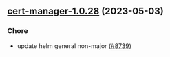 

## [cert-manager-1.0.28](https://github.com/truecharts/charts/compare/cert-manager-1.0.27...cert-manager-1.0.28) (2023-05-03)

### Chore

- update helm general non-major ([#8739](https://github.com/truecharts/charts/issues/8739))
  
  